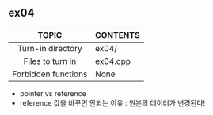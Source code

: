 ## ex04

|TOPIC|CONTENTS|
|:--:|:--|
|Turn-in directory|ex04/|
|Files to turn in|ex04.cpp|
|Forbidden functions|None|

* pointer vs reference
* reference 값을 바꾸면 안되는 이유 : 원본의 데이터가 변경된다!
